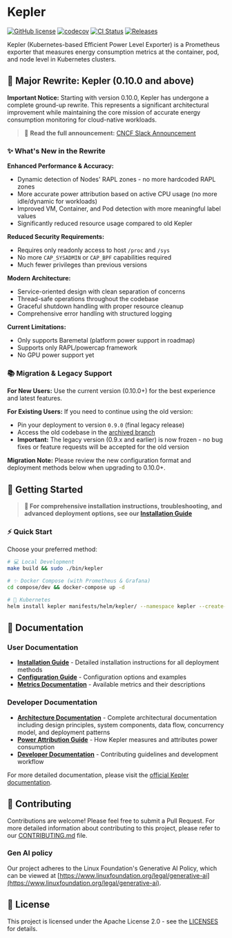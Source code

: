 # Kepler

[![GitHub license](https://img.shields.io/badge/License-Apache%202.0%20%7C%20GPL%202.0%20%7C%20BSD%202-blue.svg)](https://github.com/sustainable-computing-io/kepler/blob/main/LICENSES) [![codecov](https://codecov.io/gh/sustainable-computing-io/kepler/branch/main/graph/badge.svg?token=K9BDX9M86E)](https://codecov.io/gh/sustainable-computing-io/kepler/tree/main) [![CI Status](https://github.com/sustainable-computing-io/kepler/actions/workflows/push.yaml/badge.svg?branch=main)](https://github.com/sustainable-computing-io/kepler/actions/workflows/push.yaml) [![Releases](https://img.shields.io/github/v/tag/sustainable-computing-io/kepler)](https://github.com/sustainable-computing-io/kepler/releases)

Kepler (Kubernetes-based Efficient Power Level Exporter) is a Prometheus exporter that measures energy consumption metrics at the container, pod, and node level in Kubernetes clusters.

## 🚀 Major Rewrite: Kepler (0.10.0 and above)

**Important Notice:** Starting with version 0.10.0, Kepler has undergone a complete ground-up rewrite.
This represents a significant architectural improvement while maintaining the core mission of
accurate energy consumption monitoring for cloud-native workloads.

> 📢 **Read the full announcement:** [CNCF Slack Announcement](https://cloud-native.slack.com/archives/C05QK3KN3HT/p1752049660866519)

### ✨ What's New in the Rewrite

**Enhanced Performance & Accuracy:**

- Dynamic detection of Nodes' RAPL zones - no more hardcoded RAPL zones
- More accurate power attribution based on active CPU usage (no more idle/dynamic for workloads)
- Improved VM, Container, and Pod detection with more meaningful label values
- Significantly reduced resource usage compared to old Kepler

**Reduced Security Requirements:**

- Requires only readonly access to host `/proc` and `/sys`
- No more `CAP_SYSADMIN` or `CAP_BPF` capabilities required
- Much fewer privileges than previous versions

**Modern Architecture:**

- Service-oriented design with clean separation of concerns
- Thread-safe operations throughout the codebase
- Graceful shutdown handling with proper resource cleanup
- Comprehensive error handling with structured logging

**Current Limitations:**

- Only supports Baremetal (platform power support in roadmap)
- Supports only RAPL/powercap framework
- No GPU power support yet

### 📚 Migration & Legacy Support

**For New Users:** Use the current version (0.10.0+) for the best experience and latest features.

**For Existing Users:** If you need to continue using the old version:

- Pin your deployment to version `0.9.0` (final legacy release)
- Access the old codebase in the [archived branch](https://github.com/sustainable-computing-io/kepler/tree/archived)
- **Important:** The legacy version (0.9.x and earlier) is now frozen - no bug fixes or feature requests will be accepted for the old version

**Migration Note:** Please review the new configuration format and deployment methods below when upgrading to 0.10.0+.

## 🚀 Getting Started

> **📖 For comprehensive installation instructions, troubleshooting, and advanced deployment options, see our [Installation Guide](docs/user/installation.md)**

### ⚡ Quick Start

Choose your preferred method:

```bash
# 💻 Local Development
make build && sudo ./bin/kepler

# ✨ Docker Compose (with Prometheus & Grafana)
cd compose/dev && docker-compose up -d

# 🐳 Kubernetes
helm install kepler manifests/helm/kepler/ --namespace kepler --create-namespace
```

## 📖 Documentation

### User Documentation

- **[Installation Guide](docs/user/installation.md)** - Detailed installation instructions for all deployment methods
- **[Configuration Guide](docs/user/configuration.md)** - Configuration options and examples
- **[Metrics Documentation](docs/user/metrics.md)** - Available metrics and their descriptions

### Developer Documentation

- **[Architecture Documentation](docs/developer/design/architecture/)** - Complete architectural documentation including design principles, system components, data flow, concurrency model, and deployment patterns
- **[Power Attribution Guide](docs/developer/power-attribution-guide.md)** - How Kepler measures and attributes power consumption
- **[Developer Documentation](docs/developer/)** - Contributing guidelines and development workflow

For more detailed documentation, please visit the [official Kepler documentation](https://sustainable-computing.io/kepler/).

## 🤝 Contributing

Contributions are welcome! Please feel free to submit a Pull Request. For more detailed information about contributing to this project, please refer to our [CONTRIBUTING.md](CONTRIBUTING.md) file.

### Gen AI policy

Our project adheres to the Linux Foundation's Generative AI Policy, which can be viewed at [https://www.linuxfoundation.org/legal/generative-ai](https://www.linuxfoundation.org/legal/generative-ai).

## 📝 License

This project is licensed under the Apache License 2.0 - see the [LICENSES](LICENSES) for details.
